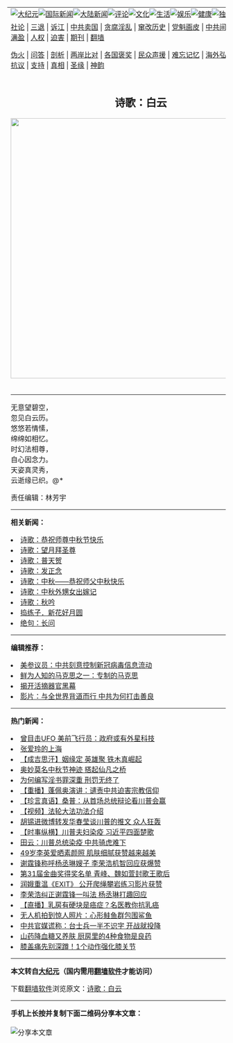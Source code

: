 <a name="1" id="1" target="_blank"></a><span id="1"></span>
<table align=center border="0"><tr><td colspan="2" VALIGN=TOP><a href="https://github.com/zenrhq3276/djy/blob/master/gb/nsc413.md#1"><img src="https://raw.githubusercontent.com/zenrhq3276/www/master/t/djy/1.jpg" title="大纪元"></a><a href="https://github.com/zenrhq3276/djy/blob/master/gb/n24hr.md#1"><img src="https://raw.githubusercontent.com/zenrhq3276/www/master/t/djy/3.jpg" title="国际新闻"></a><a href="https://github.com/zenrhq3276/djy/blob/master/gb/nsc413.md#1"><img src="https://raw.githubusercontent.com/zenrhq3276/www/master/t/djy/4.jpg" title="大陆新闻"></a><a href="https://github.com/zenrhq3276/djy/blob/master/gb/news392.md#1"><img src="https://raw.githubusercontent.com/zenrhq3276/www/master/t/djy/5.jpg" title="评论"></a><a href="https://github.com/zenrhq3276/djy/blob/master/gb/news2007.md#1"><img src="https://raw.githubusercontent.com/zenrhq3276/www/master/t/djy/6.jpg" title="文化"></a><a href="https://github.com/zenrhq3276/djy/blob/master/gb/news2008.md#1"><img src="https://raw.githubusercontent.com/zenrhq3276/www/master/t/djy/7.jpg" title="生活"></a><a href="https://github.com/zenrhq3276/djy/blob/master/gb/ncyule.md#1"><img src="https://raw.githubusercontent.com/zenrhq3276/www/master/t/djy/8.jpg" title="娱乐"></a><a href="https://github.com/zenrhq3276/djy/blob/master/gb/nsc1002.md#1"><img src="https://raw.githubusercontent.com/zenrhq3276/www/master/t/djy/9.jpg" title="健康"><a href="https://github.com/zenrhq3276/djy/blob/master/gb/nf6092.md#1"><img src="https://raw.githubusercontent.com/zenrhq3276/www/master/t/djy/10a.jpg" title="独家"></a><a href="https://github.com/zenrhq3276/djy/blob/master/gb/nf4514.md#1"><img src="https://raw.githubusercontent.com/zenrhq3276/www/master/t/djy/12a.jpg" title="头条"></a></td></tr>
<tr><td colspan="2" VALIGN=TOP><a target="_blank" href="https://github.com/zenrhq3276/djy/blob/master/gb/9p.md#1">社论</a> | <a target="_blank" href="https://github.com/zenrhq3276/djy/blob/master/gb/nf5657.md#1">三退</a> | <a target="_blank" href="https://github.com/zenrhq3276/djy/blob/master/gb/nf6124.md#1">诉江</a> | <a target="_blank" href="https://github.com/zenrhq3276/djy/blob/master/gb/nf1176117.md#1">中共卖国</a> | <a target="_blank" href="https://github.com/zenrhq3276/djy/blob/master/gb/nf5773.md#1">贪腐淫乱</a> | <a target="_blank" href="https://github.com/zenrhq3276/djy/blob/master/gb/nf1176115.md#1">窜改历史</a> | <a target="_blank" href="https://github.com/zenrhq3276/djy/blob/master/gb/nf1176107.md#1">党魁画皮</a> | <a target="_blank" href="https://github.com/zenrhq3276/djy/blob/master/gb/nf1320400.md#1">中共间谍</a> | <a target="_blank" href="https://github.com/zenrhq3276/djy/blob/master/gb/nf1176114.md#1">破坏传统</a> | <a target="_blank" href="https://github.com/zenrhq3276/ntdtv/blob/master/gb/prog447_1.md#1">恶贯满盈</a> | <a target="_blank" href="https://github.com/zenrhq3276/djy/blob/master/gb/ncid278.md#1">人权</a> | <a target="_blank" href="https://github.com/zenrhq3276/djy/blob/master/gb/nf1176111.md#1">迫害</a> | <a target="_blank" href="https://gitlab.com/szzdlab/mh-qikan/blob/master/README.md#1">期刊</a> | <a target="_blank" href="https://github.com/zenrhq3276/www/blob/master/README.md?zsrh#8">翻墙</a></p><p><a target="_blank" href="https://github.com/zenrhq3276/djy/blob/master/gb/nf5562.md#1">伪火</a> | <a target="_blank" href="https://github.com/zenrhq3276/djy/blob/master/gb/nf4378.md#1">问答</a> | <a target="_blank" href="https://github.com/zenrhq3276/djy/blob/master/gb/nf5792.md#1">剖析</a> | <a target="_blank" href="https://github.com/zenrhq3276/djy/blob/master/gb/nf5735.md#1">两岸比对</a> | <a target="_blank" href="https://github.com/zenrhq3276/djy/blob/master/gb/nf6119.md#1">各国褒奖</a> | <a target="_blank" href="https://github.com/zenrhq3276/djy/blob/master/gb/nf6120.md#1">民众声援</a> | <a target="_blank" href="https://github.com/zenrhq3276/djy/blob/master/gb/nf1188594.md#1">难忘记忆</a> | <a target="_blank" href="https://github.com/zenrhq3276/djy/blob/master/gb/nf3180.md#1">海外弘传</a> | <a target="_blank" href="https://github.com/zenrhq3276/djy/blob/master/gb/nf5410.md#1">万人上访</a> | <a target="_blank" href="https://github.com/zenrhq3276/ntdtv/blob/master/gb/prog1530_1.md#1">和平抗议</a> | <a target="_blank" href="https://github.com/zenrhq3276/djy/blob/master/gb/nf4386.md#1">支持</a> | <a target="_blank" href="https://github.com/zenrhq3276/djy/blob/master/gb/nf4389.md#1">真相</a> | <a target="_blank" href="https://github.com/zenrhq3276/djy/blob/master/gb/nf5790.md#1">圣缘</a> | <a target="_blank" href="https://github.com/zenrhq3276/djy/blob/master/gb/nf4786.md#1">神韵</a></td></tr>
<tr><td VALIGN=TOP width="626"><h2 align=center>诗歌：白云</h2>
<img width="600" src="https://i.epochtimes.com/assets/uploads/2020/09/shutterstock_1660151194-320x200.jpg" />
<h6></h6>
<hr>
<p>无意望碧空，<br />
忽见白云历。<br />
悠悠若情愫，<br />
绵绵如相忆。<br />
时幻法相尊，<br />
自心因念力。<br />
天姿真灵秀，<br />
云逝缘已织。@*</p>
<p>责任编辑：林芳宇</p>

<hr>


<strong>相关新闻：</strong>
<li><a href="https://github.com/zenrhq3276/djy/blob/master/gb/20/9/30/n12442549.md#1">诗歌：恭祝师尊中秋节快乐</a></li>
<li><a href="https://github.com/zenrhq3276/djy/blob/master/gb/20/9/30/n12442558.md#1">诗歌：望月拜圣尊</a></li>
<li><a href="https://github.com/zenrhq3276/djy/blob/master/gb/20/9/30/n12442584.md#1">诗歌：普天贺</a></li>
<li><a href="https://github.com/zenrhq3276/djy/blob/master/gb/20/10/1/n12444597.md#1">诗歌：发正念</a></li>
<li><a href="https://github.com/zenrhq3276/djy/blob/master/gb/20/10/1/n12445368.md#1">诗歌：中秋——恭祝师父中秋快乐</a></li>
<li><a href="https://github.com/zenrhq3276/djy/blob/master/gb/20/10/3/n12450788.md#1">诗歌：中秋外甥女出嫁记</a></li>
<li><a href="https://github.com/zenrhq3276/djy/blob/master/gb/20/10/4/n12452364.md#1">诗歌：秋吟</a></li>
<li><a href="https://github.com/zenrhq3276/djy/blob/master/gb/20/10/4/n12452384.md#1">捣练子．新花好月圆</a></li>
<li><a href="https://github.com/zenrhq3276/djy/blob/master/gb/20/10/4/n12452373.md#1">绝句：长问</a></li>
<hr>


<strong>编辑推荐：</strong>
<li><a href="https://github.com/onzhi266/djy/blob/master/gb/20/2/22/n11887949.md#1">美参议员：中共刻意控制新冠病毒信息流动</a></li>
<li><a href="https://github.com/tsiac2612/djy/blob/master/gb/10/7/10/n2962346.md#1" target="_blank">鲜为人知的马克思之一：专制的马克思</a></li><li><a href="https://github.com/zenrhq3276/djy/blob/master/gb/10/4/19/n2881569.md?dfh#1" target="_blank">揭开活摘器官黑幕</a></li><li><a href="https://github.com/tsiac2612/djy/blob/master/gb/19/1/24/n10998917.md#1" target="_blank">影片：与全世界背道而行 中共为何打击善良</a></li>
<hr>

<strong>热门新闻：</strong>
<li><a href="https://github.com/zenrhq3276/djy/blob/master/gb/20/9/30/n12441804.md#1">曾目击UFO 美前飞行员：政府或有外星科技</a></li>
<li><a href="https://github.com/zenrhq3276/djy/blob/master/gb/20/9/26/n12433270.md#1">张爱玲的上海</a></li>
<li><a href="https://github.com/zenrhq3276/djy/blob/master/gb/20/9/21/n12420405.md#1">【成吉思汗】姻缘定 英雄聚 铁木真崛起</a></li>
<li><a href="https://github.com/zenrhq3276/djy/blob/master/gb/20/9/25/n12429391.md#1">奥妙莫名中秋节神迹  搭起仙凡之桥</a></li>
<li><a href="https://github.com/zenrhq3276/djy/blob/master/gb/20/9/18/n12414341.md#1">为何编写淫书罪深重  刑罚无终了</a></li>
<li><a href="https://github.com/zenrhq3276/djy/blob/master/gb/20/10/3/n12451138.md#1">【重播】蓬佩奥演讲：谴责中共迫害宗教信仰</a></li>
<li><a href="https://github.com/zenrhq3276/djy/blob/master/gb/20/10/3/n12451249.md#1">【珍言真语】桑普：从首场总统辩论看川普会赢</a></li>
<li><a href="https://github.com/zenrhq3276/djy/blob/master/gb/20/10/4/n12451387.md#1">【视频】法轮大法功法介绍</a></li>
<li><a href="https://github.com/zenrhq3276/djy/blob/master/gb/20/10/3/n12449807.md#1">胡锡进微博转发华春莹谈川普的推文 众人狂轰</a></li>
<li><a href="https://github.com/zenrhq3276/djy/blob/master/gb/20/10/2/n12448472.md#1">【时事纵横】川普夫妇染疫 习近平四面楚歌</a></li>
<li><a href="https://github.com/zenrhq3276/djy/blob/master/gb/20/10/3/n12449645.md#1">田云：川普总统染疫 中共骑虎难下</a></li>
<li><a href="https://github.com/zenrhq3276/djy/blob/master/gb/20/10/2/n12448692.md#1">49岁李英爱晒素颜照 肌肤细腻获赞越来越美</a></li>
<li><a href="https://github.com/zenrhq3276/djy/blob/master/gb/20/10/2/n12448544.md#1">谢霆锋称呼杨丞琳嫂子 李荣浩机智回应获爆赞</a></li>
<li><a href="https://github.com/zenrhq3276/djy/blob/master/gb/20/10/3/n12449423.md#1">第31届金曲奖得奖名单 青峰、魏如萱封歌王歌后</a></li>
<li><a href="https://github.com/zenrhq3276/djy/blob/master/gb/20/10/3/n12449781.md#1">润娥重温《EXIT》 公开爬绳攀岩练习影片获赞</a></li>
<li><a href="https://github.com/zenrhq3276/djy/blob/master/gb/20/10/4/n12452582.md#1">李荣浩纠正谢霆锋一叫法 杨丞琳打趣回应</a></li>
<li><a href="https://github.com/zenrhq3276/djy/blob/master/gb/20/9/30/n12443080.md#1">【直播】乳房有硬块是癌症？名医教你抗乳癌</a></li>
<li><a href="https://github.com/zenrhq3276/djy/blob/master/gb/20/10/4/n12451602.md#1">无人机拍到惊人照片：心形鲑鱼群包围鲨鱼</a></li>
<li><a href="https://github.com/zenrhq3276/djy/blob/master/gb/20/10/4/n12451754.md#1">中共官媒谎称：台士兵一半不识字 开战就投降</a></li>
<li><a href="https://github.com/zenrhq3276/djy/blob/master/gb/20/10/2/n12448756.md#1">山药降血糖又养肤 厨房里的4种食物是良药</a></li>
<li><a href="https://github.com/zenrhq3276/djy/blob/master/gb/20/10/2/n12448334.md#1">膝盖痛先别深蹲！1个动作强化膝关节</a></li>
<hr>

<strong>本文转自<a href="https://www.epochtimes.com">大纪元</a>（国内需用<a href="https://github.com/zenrhq3276/www/blob/master/README.md#8">翻墙软件</a>才能访问）</strong><p>下载<a href="https://github.com/zenrhq3276/www/blob/master/README.md#8">翻墙软件</a>浏览原文：<a href="https://www.epochtimes.com/gb/20/10/5/n12454956.htm">诗歌：白云</a></p><hr>

<strong>手机上长按并复制下面二维码分享本文章：</strong><br><br><img src="https://chart.apis.google.com/chart?cht=qr&chs=240x240&choe=UTF-8&chld=M|2&chl=https://github.com/zenrhq3276/djy/blob/master/gb/20/10/5/n12454956.md%231" title="分享本文章"></td><td VALIGN=TOP><a href="https://github.com/zenrhq3276/djy/blob/master/gb/16/1/21/n4622075.md?dfh#1" target="_blank"><img src="https://raw.githubusercontent.com/zenrhq3276/djy/master/gb/300/wei-f1.jpg" title="中共的伪火骗局"  alt="中共的伪火骗局"></a><br><a href="https://github.com/zenrhq3276/www/blob/master/README.md?dfh#9" target="_blank"><img src="https://raw.githubusercontent.com/zenrhq3276/djy/master/gb/300/yong-h.jpg" title="永恒的见证"  alt="永恒的见证"></a><br><a href="https://github.com/zenrhq3276/djy/blob/master/gb/13/9/29/n3974789.md?dfh#1" target="_blank"><img src="https://raw.githubusercontent.com/zenrhq3276/djy/master/gb/300/shang-lnz.jpg" title="善良女子被中共投男牢"  alt="善良女子被中共投男牢"></a><br><a href="https://github.com/zenrhq3276/djy/blob/master/gb/16/3/16/n4663449.md?dfh#1" target="_blank"><img src="https://raw.githubusercontent.com/zenrhq3276/djy/master/gb/300/huo-z3.jpg" title="警卫目击活摘器官"  alt="警卫目击活摘器官"></a><br><a href="https://github.com/zenrhq3276/djy/blob/master/gb/16/8/7/n8177641.md?dfh#1" target="_blank"><img src="https://raw.githubusercontent.com/zenrhq3276/djy/master/gb/300/huo-z4.jpg" title="证人描述活摘恐怖"  alt="证人描述活摘恐怖"></a><br><a href="https://github.com/zenrhq3276/djy/blob/master/gb/10/4/19/n2881569.md?dfh#1" target="_blank"><img src="https://raw.githubusercontent.com/zenrhq3276/djy/master/gb/300/huo-z1.jpg" title="揭开活摘器官黑幕"  alt="揭开活摘器官黑幕"></a><br><a href="https://github.com/zenrhq3276/djy/blob/master/gb/10/11/7/n3077476.md?dfh#1" target="_blank"><img src="https://raw.githubusercontent.com/zenrhq3276/djy/master/gb/300/ma-ks.jpg" title="马克思的成魔之路"  alt="马克思的成魔之路"></a><br><a href="https://github.com/zenrhq3276/djy/blob/master/gb/14/6/9/n4173977.md?dfh#1" target="_blank"><img src="https://raw.githubusercontent.com/zenrhq3276/djy/master/gb/300/chang-zs.jpg" title="藏字石 蕴天机"  alt="藏字石 蕴天机"></a><br><a href="https://github.com/zenrhq3276/djy/blob/master/gb/18/5/10/n10381511.md?dfh#1" target="_blank"><img src="https://raw.githubusercontent.com/zenrhq3276/djy/master/gb/300/st1.jpg" title="关注3亿人三退"  alt="关注3亿人三退"></a><br><a href="https://github.com/zenrhq3276/djy/blob/master/gb/18/3/21/n10237682.md?dfh#1" target="_blank"><img src="https://raw.githubusercontent.com/zenrhq3276/djy/master/gb/300/jie-t.jpg" title="解体中共复兴中华"  alt="解体中共复兴中华"></a><br><a href="https://github.com/zenrhq3276/djy/blob/master/gb/9/2/9/n2422991.md?dfh#1" target="_blank"><img src="https://raw.githubusercontent.com/zenrhq3276/djy/master/gb/300/gao-zs.jpg" title="中共迫害良心律师"  alt="中共迫害良心律师"></a><br><a href="https://github.com/zenrhq3276/djy/blob/master/gb/18/12/9/n10900044.md?dfh#1" target="_blank"><img src="https://raw.githubusercontent.com/zenrhq3276/djy/master/gb/300/sj1.jpg" title="303万人举报江泽民"  alt="303万人举报江泽民"></a><br><a href="https://github.com/zenrhq3276/djy/blob/master/gb/18/8/28/n10672014.md?dfh#1" target="_blank"><img src="https://raw.githubusercontent.com/zenrhq3276/djy/master/gb/300/sj2.jpg" title="这些官员为何起诉江泽民"  alt="这些官员为何起诉江泽民"></a><br><a href="https://github.com/zenrhq3276/djy/blob/master/gb/8/12/18/n2367165.md?dfh#1" target="_blank"><img src="https://raw.githubusercontent.com/zenrhq3276/djy/master/gb/300/liangan.jpg" title="海峡两岸的强烈对比"  alt="海峡两岸的强烈对比"></a><br><a href="https://github.com/zenrhq3276/djy/blob/master/gb/15/12/10/n4593139.md?dfh#1" target="_blank"><img src="https://raw.githubusercontent.com/zenrhq3276/djy/master/gb/300/jia-ndzl.jpg" title="加拿大总理的贺信"  alt="加拿大总理的贺信"></a><br><a href="https://github.com/zenrhq3276/djy/blob/master/gb/11/6/17/n3289382.md?dfh#1" target="_blank"><img src="https://raw.githubusercontent.com/zenrhq3276/djy/master/gb/300/xiao-wd.jpg" title="探寻真相兼听则明"  alt="探寻真相兼听则明"></a><br><a href="https://github.com/zenrhq3276/djy/blob/master/gb/18/10/27/n10812623.md?dfh#1" target="_blank"><img src="https://raw.githubusercontent.com/zenrhq3276/djy/master/gb/300/yindu.jpg" title="印度媒体报道东方"  alt="印度媒体报道东方"></a><br><a href="https://github.com/zenrhq3276/djy/blob/master/gb/18/6/9/n10469652.md?dfh#1" target="_blank"><img src="https://raw.githubusercontent.com/zenrhq3276/djy/master/gb/300/xie-j.jpg" title="不一样的海外校园"  alt="不一样的海外校园"></a><br><a href="https://github.com/zenrhq3276/djy/blob/master/gb/7/4/5/n1669415.md?dfh#1" target="_blank"><img src="https://raw.githubusercontent.com/zenrhq3276/djy/master/gb/300/li-up.jpg" title="从大师到徒弟的传奇"  alt="从大师到徒弟的传奇"></a><br><a href="https://github.com/zenrhq3276/djy/blob/master/gb/17/5/26/n9191512.md?dfh#1" target="_blank"><img src="https://raw.githubusercontent.com/zenrhq3276/djy/master/gb/300/zfl2.jpg" title="亿万人与东方一本奇书"  alt="亿万人与东方一本奇书"></a><br><a href="https://github.com/zenrhq3276/djy/blob/master/gb/13/11/27/n4020290.md?dfh#1" target="_blank"><img src="https://raw.githubusercontent.com/zenrhq3276/djy/master/gb/300/zhen-h.jpg" title="大陆见不到的震撼场面"  alt="大陆见不到的震撼场面"></a><br><a href="https://github.com/zenrhq3276/djy/blob/master/gb/15/7/17/n4482910.md?dfh#1" target="_blank"><img src="https://raw.githubusercontent.com/zenrhq3276/djy/master/gb/300/dalu-sk.jpg" title="人心向善 大陆当初盛况"  alt="人心向善 大陆当初盛况"></a><br><a href="https://github.com/zenrhq3276/djy/blob/master/gb/19/1/5/n10955468.md?dfh#1" target="_blank"><img src="https://raw.githubusercontent.com/zenrhq3276/djy/master/gb/300/zfl1.jpg" title="追寻真理 这书讲什么"  alt="追寻真理 这书讲什么"></a><br><a href="https://github.com/zenrhq3276/www/blob/master/README.md?dfh#1" target="_blank"><img src="https://raw.githubusercontent.com/zenrhq3276/djy/master/gb/300/fq1.jpg" title="下载免费翻墙软件"  alt="下载免费翻墙软件"></a><br></td></tr></table>
